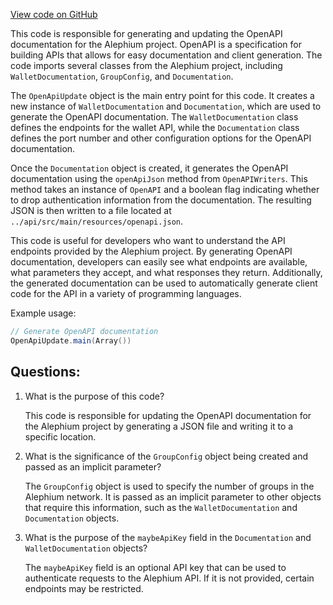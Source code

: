 [View code on GitHub](https://github.com/alephium/alephium/tools/src/main/scala/org/alephium/tools/OpenApiUpdate.scala)

This code is responsible for generating and updating the OpenAPI documentation for the Alephium project. OpenAPI is a specification for building APIs that allows for easy documentation and client generation. The code imports several classes from the Alephium project, including `WalletDocumentation`, `GroupConfig`, and `Documentation`. 

The `OpenApiUpdate` object is the main entry point for this code. It creates a new instance of `WalletDocumentation` and `Documentation`, which are used to generate the OpenAPI documentation. The `WalletDocumentation` class defines the endpoints for the wallet API, while the `Documentation` class defines the port number and other configuration options for the OpenAPI documentation. 

Once the `Documentation` object is created, it generates the OpenAPI documentation using the `openApiJson` method from `OpenAPIWriters`. This method takes an instance of `OpenAPI` and a boolean flag indicating whether to drop authentication information from the documentation. The resulting JSON is then written to a file located at `../api/src/main/resources/openapi.json`.

This code is useful for developers who want to understand the API endpoints provided by the Alephium project. By generating OpenAPI documentation, developers can easily see what endpoints are available, what parameters they accept, and what responses they return. Additionally, the generated documentation can be used to automatically generate client code for the API in a variety of programming languages. 

Example usage:

```scala
// Generate OpenAPI documentation
OpenApiUpdate.main(Array())
```
## Questions: 
 1. What is the purpose of this code?
    
    This code is responsible for updating the OpenAPI documentation for the Alephium project by generating a JSON file and writing it to a specific location.
    
2. What is the significance of the `GroupConfig` object being created and passed as an implicit parameter?
    
    The `GroupConfig` object is used to specify the number of groups in the Alephium network. It is passed as an implicit parameter to other objects that require this information, such as the `WalletDocumentation` and `Documentation` objects.
    
3. What is the purpose of the `maybeApiKey` field in the `Documentation` and `WalletDocumentation` objects?
    
    The `maybeApiKey` field is an optional API key that can be used to authenticate requests to the Alephium API. If it is not provided, certain endpoints may be restricted.